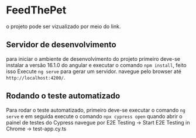 # FeedThePet

o projeto pode ser vizualizado por meio do link.

## Servidor de desenvolvimento

para iniciar o ambiente de desenvolvimento do projeto primeiro deve-se instalar a versão 16.1.0 do angular e executar o comando `npm install`, feito isso
Execute `ng serve` para gerar um servidor. 
navegue pelo browser até `http://localhost:4200/`.

## Rodando o teste automatizado

Para rodar o teste automatizado, primeiro deve-se executar o comando `ng serve` e em seguida execute o comando `npx cypress open`
quando abrir o painel de testes do Cypress navegue por E2E Testing -> Start E2E Testing in Chrome -> test-app.cy.ts